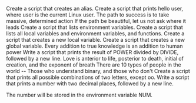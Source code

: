 Create a script that creates an alias.
Create a script that prints hello user, where user is the current Linux user.
The path to success is to take massive, determined action
 If the path be beautiful, let us not ask where it leads
 Create a script that lists environment variables.
 Create a script that lists all local variables and environment variables, and functions.
 Create a script that creates a new local variable.
 Create a script that creates a new global variable.
  Every addition to true knowledge is an addition to human power
  Write a script that prints the result of POWER divided by DIVIDE, followed by a new line.
   Love is anterior to life, posterior to death, initial of creation, and the exponent of breath
   There are 10 types of people in the world -- Those who understand binary, and those who don't
   Create a script that prints all possible combinations of two letters, except oo.
   Write a script that prints a number with two decimal places, followed by a new line.

The number will be stored in the environment variable NUM.
